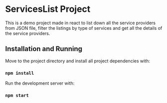 

# ServicesList Project

This is a demo project made in react to list down all the service providers from JSON file, filter the listings by type of services and get all the details of the service providers.

## Installation and Running

Move to the project directory and install all project dependencies with:

### `npm install`

Run the development server with:

### `npm start`